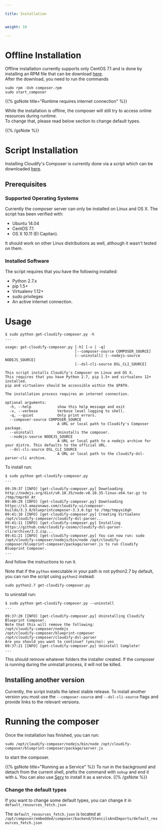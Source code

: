 ```yaml
---

title: Installation


weight: 10

---
```


# Offline Installation

Offline installation currently supports only CentOS 7.1 and is done by installing an RPM file that can be download [here](https://gigaspaces-repository-eu.s3.amazonaws.com/org/cloudify3/3.3.0/ga-RELEASE/composer/cloudify-blueprint-composer-3.3.0-ga-b300.rpm?AWSAccessKeyId=AKIAIIV4XR5WNOG3ILTQ&Expires=1485766950&Signature=UodT311kV5hxAN6eImvY2NkHlEE%3D).<br/>
After the download, you need to run the commands

```
sudo rpm -Uvh composer.rpm
sudo start_composer
```


{{% gsNote title="Runtime requires internet connection" %}}

While the installation is offline, the composer will still try to access online resources during runtime. <br/>
To change that, please read below section to change default types.

{{% /gsNote %}}

# Script Installation


Installing Cloudify's Composer is currently done via a script which can be downloaded [here](http://getcloudify.org/downloads/get_cloudify.html).


## Prerequisites

### Supported Operating Systems

Currently the composer server can only be installed on Linux and OS X. The script has been verified with: 

* Ubuntu 14.04 
* CentOS 7.1
* OS X 10.11 (El Capitan). 

It should work on other Linux distributions as well, although it wasn't tested on them. 

### Installed Software

The script requires that you have the following installed:

* Python 2.7.x
* pip 1.5+
* Virtualenv 1.12+
* sudo privileges
* An active internet connection.

# Usage

```
$ sudo python get-cloudify-composer.py -h
...

usage: get-cloudify-composer.py [-h] [-v | -q]
                                [--composer-source COMPOSER_SOURCE]
                                [--uninstall] [--nodejs-source NODEJS_SOURCE]
                                [--dsl-cli-source DSL_CLI_SOURCE]

This script installs Cloudify's Composer on Linux and OS X.
This requires that you have Python 2.7, pip 1.5+ and virtualenv 12+ installed.
pip and virtualenv should be accessible within the $PATH.

The installation process requires an internet connection.

optional arguments:
  -h, --help            show this help message and exit
  -v, --verbose         Verbose level logging to shell.
  -q, --quiet           Only print errors.
  --composer-source COMPOSER_SOURCE
                        A URL or local path to Cloudify's Composer package.
  --uninstall           Uninstalls the composer.
  --nodejs-source NODEJS_SOURCE
                        A URL or local path to a nodejs archive for your distro. This defaults to the official URL.
  --dsl-cli-source DSL_CLI_SOURCE
                        A URL or local path to the cloudify-dsl-parser-cli archive.
```

To install run:

```
$ sudo python get-cloudify-composer.py
...

09:39:37 [INFO] [get-cloudify-composer.py] Downloading http://nodejs.org/dist/v0.10.35/node-v0.10.35-linux-x64.tar.gz to /tmp/tmpr6V_At
09:40:29 [INFO] [get-cloudify-composer.py] Downloading https://s3.amazonaws.com/cloudify-ui/composer-builds/3.3.0/blueprintcomposer-3.3.0.tgz to /tmp/tmpyxi6gh
09:41:10 [INFO] [get-cloudify-composer.py] Creating Virtualenv /opt/cloudify-composer/cloudify-dsl-parser...
09:41:11 [INFO] [get-cloudify-composer.py] Installing https://github.com/cloudify-cosmo/cloudify-dsl-parser-cli/archive/3.3.zip...
09:41:21 [INFO] [get-cloudify-composer.py] You can now run: sudo /opt/cloudify-composer/nodejs/bin/node /opt/cloudify-composer/blueprint-composer/package/server.js to run Cloudify Blueprint Composer.
...
```

And follow the instructions to run it.

Note that if the `python` executable in your path is not python2.7 by default, you can run the script using `python2` instead:

```
sudo python2.7 get-cloudify-composer.py
```

to uninstall run:

```
$ sudo python get-cloudify-composer.py --uninstall
...

09:37:20 [INFO] [get-cloudify-composer.py] Uninstalling Cloudify Blueprint Composer.
Note that this will remove the following: 
/opt/cloudify-composer/nodejs
/opt/cloudify-composer/blueprint-composer
/opt/cloudify-composer/cloudify-dsl-parser
Are you should you want to continue? (yes/no): yes
09:37:21 [INFO] [get-cloudify-composer.py] Uninstall Complete!
...
```

This should remove whatever folders the installer created.
If the composer is running during the uninstall process, it will not be killed.

## Installing another version

Currently, the script installs the latest stable release. To install another version you must use the `--composer-source` and `--dsl-cli-source` flags and provide links to the relevant versions.

# Running the composer

Once the installation has finished, you can run:

```
sudo /opt/cloudify-composer/nodejs/bin/node /opt/cloudify-composer/blueprint-composer/package/server.js
```

to start the composer.

{{% gsNote title="Running as a Service" %}}
To run in the background and detach from the current shell, prefix the command with `nohup` and end it with `&`. You can also use [Serv](http://github.com/nir0s/serv) to install it as a service.
{{% /gsNote %}}


### Change the default types

If you want to change some default types, you can change it in `default_resources_fetch.json`

The `default_resources_fetch.json` is located at `/opt/composer/embedded/composer/backend/StencilsAndImports/default_resources_fetch.json`

